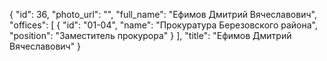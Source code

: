 {
    "id": 36,
    "photo_url": "",
    "full_name": "Ефимов Дмитрий Вячеславович",
    "offices": [
        {
            "id": "01-04",
            "name": "Прокуратура Березовского района",
            "position": "Заместитель прокурора"
        }
    ],
    "title": "Ефимов Дмитрий Вячеславович"
}